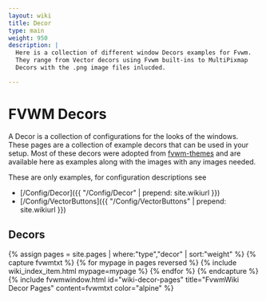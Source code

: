 ```yaml
---
layout: wiki
title: Decor
type: main
weight: 950
description: |
  Here is a collection of different window Decors examples for Fvwm.
  They range from Vector decors using Fvwm built-ins to MultiPixmap
  Decors with the .png image files inlucded.

---
```

# FVWM Decors

A Decor is a collection of configurations for the looks of the windows.
These pages are a collection of example decors that can be used in your
setup. Most of these decors were adopted from
[fvwm-themes](https://fvwm-themes.sourceforge.net) and are available here
as examples along with the images with any images needed.

These are only examples, for configuration descriptions see
+ [/Config/Decor]({{ "/Config/Decor" | prepend: site.wikiurl }})
+ [/Config/VectorButtons]({{ "/Config/VectorButtons" | prepend: site.wikiurl }})

## Decors

{% assign pages = site.pages | where:"type","decor" | sort:"weight" %}
{% capture fvwmtxt %}
{% for mypage in pages reversed %}
  {% include wiki_index_item.html mypage=mypage %}
{% endfor %}
{% endcapture %}
{% include fvwmwindow.html id="wiki-decor-pages"
title="FvwmWiki Decor Pages" content=fvwmtxt
color="alpine" %}
